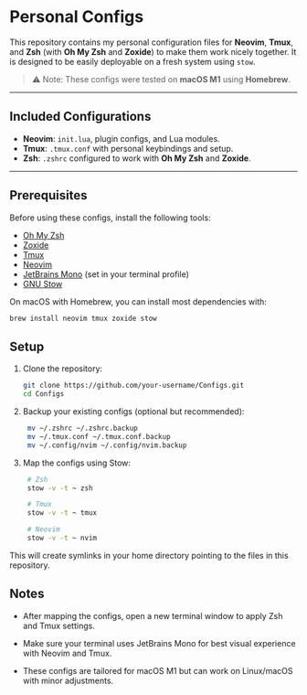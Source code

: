 # Personal Configs

This repository contains my personal configuration files for **Neovim**, **Tmux**, and **Zsh** (with **Oh My Zsh** and **Zoxide**) to make them work nicely together. It is designed to be easily deployable on a fresh system using `stow`.

> ⚠️ Note: These configs were tested on **macOS M1** using **Homebrew**.

---

## Included Configurations

- **Neovim**: `init.lua`, plugin configs, and Lua modules.
- **Tmux**: `.tmux.conf` with personal keybindings and setup.
- **Zsh**: `.zshrc` configured to work with **Oh My Zsh** and **Zoxide**.

---

## Prerequisites

Before using these configs, install the following tools:

- [Oh My Zsh](https://ohmyz.sh/)  
- [Zoxide](https://github.com/ajeetdsouza/zoxide)  
- [Tmux](https://github.com/tmux/tmux)  
- [Neovim](https://neovim.io/)  
- [JetBrains Mono](https://www.jetbrains.com/lp/mono/) (set in your terminal profile)  
- [GNU Stow](https://www.gnu.org/software/stow/)  

On macOS with Homebrew, you can install most dependencies with:

```bash
brew install neovim tmux zoxide stow
```

## Setup
1. Clone the repository:
   ```bash
   git clone https://github.com/your-username/Configs.git
   cd Configs
   ```
2. Backup your existing configs (optional but recommended):
   ```bash
    mv ~/.zshrc ~/.zshrc.backup
    mv ~/.tmux.conf ~/.tmux.conf.backup
    mv ~/.config/nvim ~/.config/nvim.backup
   ```
3. Map the configs using Stow:
   ```bash
    # Zsh
    stow -v -t ~ zsh

    # Tmux
    stow -v -t ~ tmux

    # Neovim
    stow -v -t ~ nvim
    ```
This will create symlinks in your home directory pointing to the files in this repository.

## Notes

- After mapping the configs, open a new terminal window to apply Zsh and Tmux settings.

- Make sure your terminal uses JetBrains Mono for best visual experience with Neovim and Tmux.

- These configs are tailored for macOS M1 but can work on Linux/macOS with minor adjustments.

